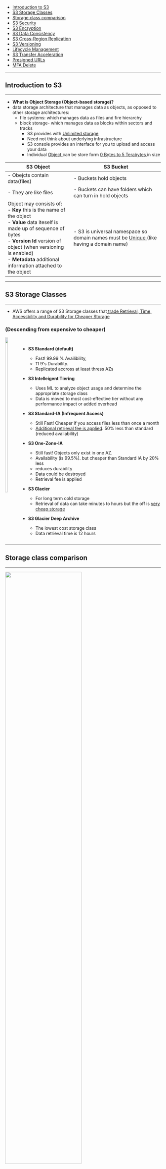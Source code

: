 - [Introduction to S3](#introduction-to-s3)
- [S3 Storage Classes](#s3-storage-classes)
- [Storage class comparison](#storage-class-comparison)
- [S3 Security](#s3-security)
- [S3 Encryption](#s3-encryption)
- [S3 Data Consistency](#s3-data-consistency)
- [S3 Cross-Region Replication](#s3-cross-region-replication)
- [S3 Versioning](#s3-versioning)
- [Lifecycle Management](#lifecycle-management)
- [S3 Transfer Acceleration](s3-transfer-acceleration)
- [Presigned URLs](#presigned-urls)
- [MFA Delete](#mfa-delete)

---
## Introduction to S3
---

- <b> What is Object Storage (Object-based storage)? </b>
- data storage architecture that manages data as objects, as opposed to other storage architectures:
    - file systems: which manages data as files and fire hierarchy
    - block storage- which manages data as blocks within sectors and tracks
        - S3 provides with <u> Unlimited storage </u>
        - Need not think about underlying infrastructure
        - S3 console provides an interface for you to upload and access your data 
        - Individual <u> Object </u> can be store form <u> 0 Bytes to 5 Terabytes </u> in size

| **S3 Object**                                                                   | **S3 Bucket**                                                           |
| ------------------------------------------------------------------------------- | ----------------------------------------------------------------------- |
| - Obejcts contain data(files)                                                   | - Buckets hold objects                                                  |
| - They are like files                                                           | - Buckets can have folders which can turn in hold objects               |
| Object may consists of:  </br> - <b> Key </b> this is the name of the object </br> - <b> Value </b> data iteself is made up of sequence of bytes   <br>- <b> Version Id </b> version of object (when versioning is enabled) <br> - <b> Metadata </b> additional information attached to the object                                               | - S3 is universal namespace so domain names must be <u> Unique </u> (like having a domain name)    | 

---
## S3 Storage Classes 
--- 

- AWS offers a range of S3 Storage classes that<u> trade Retrieval, Time, Accessbility and Durability for Cheaper Storage </u>



### (Descending from expensive to cheaper)

<div style="display:flex;">
<img src="../images//S3/cheaper.png" width="15%" height = 500 float="right" />

<p float="right">

- <b> S3 Standard (default) </b>
    - Fast! 99.99 % Availibility, 
    - 11 9's Durability. 
    - Replicated accross at least thress AZs

- <b> S3 Intelleigent Tiering </b>
    - Uses ML to analyze object usage and determine the appropriate storage class
    - Data is moved to most cost-effective tier without any performance impact or added overhead

- <b> S3 Standard-IA (Infrequent Access) </b>
    - Still Fast! Cheaper if you access files less than once a month
    - <u> Additional retrieval fee is applied</u>. 50% less than standard (reduced availability)

- <b> S3 One-Zone-IA </b>
    - Still fast! Objects only exist in one AZ. 
    - Availability (is 99.5%). but cheaper than Standard IA by 20% less 
    - reduces durability
    - Data could be destroyed 
    - Retrieval fee is applied

- <b> S3 Glacier </b>
    - For long term cold storage
    - Retrieval of data can take minutes to hours but the off is <u> very cheap storage </u>

- <b> S3 Glacier Deep Archive </b>
    - The lowest cost storage class
    - Data retrieval time is 12 hours
</p>
</div>

---
## Storage class comparison
--- 
<img src="../images/S3/storage-class-comparison.jpg" width="70%" height="70%"/>

- S3 Guarantees:
    - Platform is built for 99.99% availability
    - Amazon guarantee 99.99% availability 
    - Amazon guaarantees 11'9s of durability
    
---
## S3 Security
---

- All new buckets are <b> PRIVATE</b> when created by deafult
- Logging per request can be turned on a bucket 
- Log files are genearted and saved in a different bucket (can be stored in a bucket from different AWS account if desired)
- Access control is configured using <b> Bucket Policies </b> and <b> Access Control Lists (ACL) </b>

 
---
## S3 Encryption
---
- <b> Encryption in Transit </b>
    - Traffic between local host and S3 is achieved via <b> SSL/TLS</b>
- <b> Server Side Encryption (SSE) </b> - Encryption at Rest
- Amazon helps to encrypt the object data 
- S3 Managed Keys -(Amazon manages all the keys)
- <b> SSE-AES</b> S3 handles the key, uses AES-256 algorithm
- <b> SSE-KMS</b> Envelope encryption, AWS KMS and you manage the keys 
- <b> SSE-C </b> Customer provided key (you manage the keys)
- <b> Client-Side Encryption </b>
    - You encrypt your own files before uploading them to S3

---
## S3 Data Consistency
---

| New Object (PUTS)  | Overwrite (PUS) or Delete Objects (DELETES) |
| -------------------| --------------------------------------------|
| Read AFter Write Consistency | Eventual Consistency |
| When you upload a new S# Object you are able to read immediatley after writing | When you overwrite or delete an object it takes tim efor S3 to replicate versions to AZs |
| | If you were to read immediately, S3 may return you can old copy. You need to generally wait a few seconds before reading |


---
## S3 Cross-Region Replication
---
- When enabled, any object that is uploaded will be <b> Automatically replicate </b> to another region or from source to destination buckets

<img src="../images/S3/cross-region-replication.jpg" width="40%" height="70%"/>

- Must have versioning turned on both the source and destination buckets.
- Can have CRR replicate to another AWS account

---
## S3 Versioning
---

- allows to version the object 
- Stores all versions of an object in S3
- <div style="display:flex;"> Once enabled it cannot be disabled, only suspended on the bucket

    <img src="../images/S3/versioning-enable-feature.jpg" width="30%" height="70%" float = "right" /> </div>

- Fully integrates with S3 Lifecycle rules
- MFA Delete feature provides extra protection against deletion of your data 

<img src="../images/S3/versioning.jpg" width="50%" />

--- 
## Lifecycle Management
---

- Automates the process of moving objects to different Storage classes or deleting objects all together 
- Can be used together with <b> Versioning </b>
- Can be applied to both <b> Current </b> and <b> previous </b> versions 

<img src="../images/S3/s3-lifecycle-management.jpg " width="50%" />

---
## S3 Transfer Acceleration 
---

- Fast and secure transfer of files<b>  over long distances </b> between your end users and an S3 bucket
- Utilizes <b> <u> CloudFront's </u></b> distributed <b><u> Edge locations </u></b>
- Instead of uploading to your bucket, users use a <i><u> distinct URL </u></i> for an Edge location
- As data arrives at the Edge location it is automatically routed to S3 over a specially optimised network path. (Amazon's backbone network)

<img src="../images/S3/transfer-acceleration.jpg" width="50%" />

--- 
## Presigned URLs
---
- Generates a URL which provides temporary access to an object to either upload or download object data.
- Presigned Urls are commonly used to <u> provide access to <b> private objects </b></u>
- Can use AWS CLI or AWS SDK to generate Presigned Urls

    <img src="../images/S3/presigned-urls.jpg" width="50%" height= "30%" />

- If in case a web-application which need to allow users to download files from a password protected part of the web-app. Then the web-app generates presigned url which expires after 5 seconds. The user downloads the file.

---
## MFA Delete
---
- <b> MFA Delete</b>  ensures users cannot delete objects from a bucket unless they provide their MFA code.
- MFA delete can only be enabled under these conditions
    1. The AWS CLI must be used to turn on MFA 
    2. The bucket must have versioning turned on
    